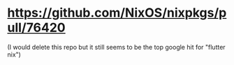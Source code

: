 # https://github.com/NixOS/nixpkgs/pull/76420

(I would delete this repo but it still seems to be the top google hit for "flutter nix")

